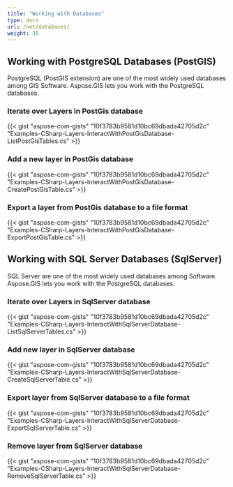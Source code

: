 ```yaml
---
title: "Working with Databases"
type: docs
url: /net/databases/
weight: 30
---
```


## **Working with PostgreSQL Databases (PostGIS)**
PostgreSQL (PostGIS extension) are one of the most widely used databases among GIS Software. Aspose.GIS lets you work with the PostgreSQL databases.
### **Iterate over Layers in PostGis database**
{{< gist "aspose-com-gists" "10f3783b9581d10bc69dbada42705d2c" "Examples-CSharp-Layers-InteractWithPostGisDatabase-ListPostGisTables.cs" >}}
### **Add a new layer in PostGis database**
{{< gist "aspose-com-gists" "10f3783b9581d10bc69dbada42705d2c" "Examples-CSharp-Layers-InteractWithPostGisDatabase-CreatePostGisTable.cs" >}}
### **Export a layer from PostGis database to a file format**
{{< gist "aspose-com-gists" "10f3783b9581d10bc69dbada42705d2c" "Examples-CSharp-Layers-InteractWithPostGisDatabase-ExportPostGisTable.cs" >}}
## **Working with SQL Server Databases (SqlServer)**
SQL Server are one of the most widely used databases among Software. Aspose.GIS lets you work with the PostgreSQL databases.
### **Iterate over Layers in SqlServer database**
{{< gist "aspose-com-gists" "10f3783b9581d10bc69dbada42705d2c" "Examples-CSharp-Layers-InteractWithSqlServerDatabase-ListSqlServerTables.cs" >}}
### **Add new layer in SqlServer database**
{{< gist "aspose-com-gists" "10f3783b9581d10bc69dbada42705d2c" "Examples-CSharp-Layers-InteractWithSqlServerDatabase-CreateSqlServerTable.cs" >}}
### **Export layer from SqlServer database to a file format**
{{< gist "aspose-com-gists" "10f3783b9581d10bc69dbada42705d2c" "Examples-CSharp-Layers-InteractWithSqlServerDatabase-ExportSqlServerTable.cs" >}}
### **Remove layer from SqlServer database**
{{< gist "aspose-com-gists" "10f3783b9581d10bc69dbada42705d2c" "Examples-CSharp-Layers-InteractWithSqlServerDatabase-RemoveSqlServerTable.cs" >}}
